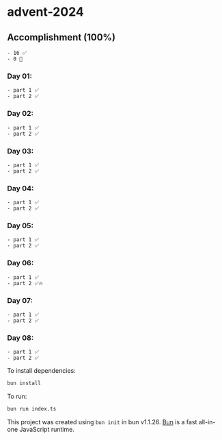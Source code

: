 # advent-2024

## Accomplishment (100%)

    - 16 ✅
    - 0 🚩

### Day 01:

    - part 1 ✅
    - part 2 ✅

### Day 02:

    - part 1 ✅
    - part 2 ✅

### Day 03:

    - part 1 ✅
    - part 2 ✅

### Day 04:

    - part 1 ✅
    - part 2 ✅

### Day 05:

    - part 1 ✅
    - part 2 ✅

### Day 06:

    - part 1 ✅
    - part 2 ✅🔥

### Day 07:

    - part 1 ✅
    - part 2 ✅

### Day 08:

    - part 1 ✅
    - part 2 ✅

To install dependencies:

```bash
bun install
```

To run:

```bash
bun run index.ts
```

This project was created using `bun init` in bun v1.1.26. [Bun](https://bun.sh) is a fast all-in-one JavaScript runtime.
